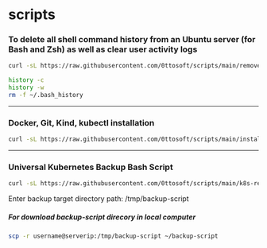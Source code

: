 # scripts

### To delete all shell command history from an Ubuntu server (for Bash and Zsh) as well as clear user activity logs
```bash
curl -sL https://raw.githubusercontent.com/0ttosoft/scripts/main/remove-shell-history.sh | bash
```
```bash
history -c
history -w
rm -f ~/.bash_history
```
---
### Docker, Git, Kind, kubectl installation
```bash
curl -sL https://raw.githubusercontent.com/0ttosoft/scripts/main/install.sh | bash
```

---

### Universal Kubernetes Backup Bash Script
```bash
curl -sL https://raw.githubusercontent.com/0ttosoft/scripts/main/k8s-resource-backup.sh | bash
```

Enter backup target directory path: /tmp/backup-script

##### For download backup-script direcory in local computer
```bash
scp -r username@serverip:/tmp/backup-script ~/backup-script
```
